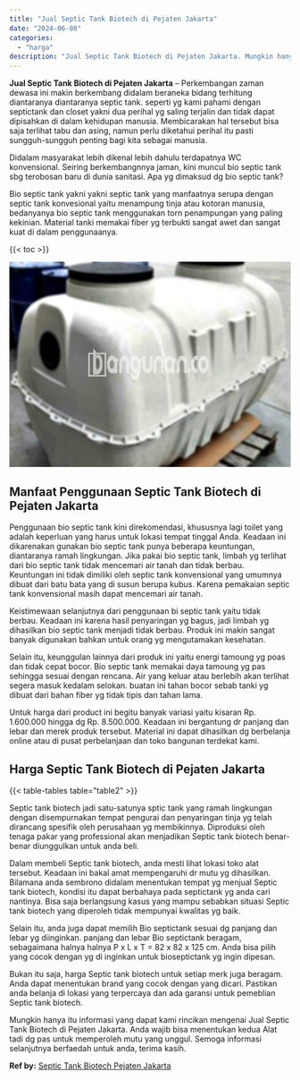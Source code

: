 ```yaml
---
title: "Jual Septic Tank Biotech di Pejaten Jakarta"
date: "2024-06-08"
categories: 
  - "harga"
description: "Jual Septic Tank Biotech di Pejaten Jakarta. Mungkin hanya itu informasi yang dapat kami rincikan mengenai Jual Septic Tank Biotech di Pejaten Jakarta. Anda..."
---
```


**Jual Septic Tank Biotech di Pejaten Jakarta** – Perkembangan zaman dewasa ini makin berkembang didalam beraneka bidang terhitung diantaranya diantaranya septic tank. seperti yg kami pahami dengan septictank dan closet yakni dua perihal yg saling terjalin dan tidak dapat dipisahkan di dalam kehidupan manusia. Membicarakan hal tersebut bisa saja terlihat tabu dan asing, namun perlu diketahui perihal itu pasti sungguh-sungguh penting bagi kita sebagai manusia.

Didalam masyarakat lebih dikenal lebih dahulu terdapatnya WC konvensional. Seiring berkembangnnya jaman, kini muncul bio septic tank sbg terobosan baru di dunia sanitasi. Apa yg dimaksud dg bio septic tank?

Bio septic tank yakni yakni septic tank yang manfaatnya serupa dengan septic tank konvesional yaitu menampung tinja atau kotoran manusia, bedanyanya bio septic tank menggunakan torn penampungan yang paling kekinian. Material tanki memakai fiber yg terbukti sangat awet dan sangat kuat di dalam penggunaanya.

{{< toc >}}

![Jual Septic Tank Biotech di Pejaten Jakarta](/images/jual-bio-septictank-37.png)

## Manfaat Penggunaan Septic Tank Biotech di Pejaten Jakarta

Penggunaan bio septic tank kini direkomendasi, khususnya lagi toilet yang adalah keperluan yang harus untuk lokasi tempat tinggal Anda. Keadaan ini dikarenakan gunakan bio septic tank punya beberapa keuntungan, diantaranya ramah lingkungan. Jika pakai bio septic tank, limbah yg terlihat dari bio septic tank tidak mencemari air tanah dan tidak berbau. Keuntungan ini tidak dimiliki oleh septic tank konvensional yang umumnya dibuat dari batu bata yang di susun berupa kubus. Karena pemakaian septic tank konvensional masih dapat mencemari air tanah.

Keistimewaan selanjutnya dari penggunaan bi septic tank yaitu tidak berbau. Keadaan ini karena hasil penyaringan yg bagus, jadi limbah yg dihasilkan bio septic tank menjadi tidak berbau. Produk ini makin sangat banyak digunakan bahkan untuk orang yg mengutamakan kesehatan.

Selain itu, keunggulan lainnya dari produk ini yaitu energi tamoung yg poas dan tidak cepat bocor. Bio septic tank memakai daya tamoung yg pas sehingga sesuai dengan rencana. Air yang keluar atau berlebih akan terlihat segera masuk kedalam selokan. buatan ini tahan bocor sebab tanki yg dibuat dari bahan fiber yg tidak tipis dan tahan lama.

Untuk harga dari product ini begitu banyak variasi yaitu kisaran Rp. 1.600.000 hingga dg Rp. 8.500.000. Keadaan ini bergantung dr panjang dan lebar dan merek produk tersebut. Material ini dapat dihasilkan dg berbelanja online atau di pusat perbelanjaan dan toko bangunan terdekat kami.

## Harga Septic Tank Biotech di Pejaten Jakarta

{{< table-tables table="table2" >}}

Septic tank biotech jadi satu-satunya sptic tank yang ramah lingkungan dengan disempurnakan tempat pengurai dan penyaringan tinja yg telah dirancang spesifik oleh perusahaan yg membikinnya. Diproduksi oleh tenaga pakar yang professional akan menjadikan Septic tank biotech benar-benar diunggulkan untuk anda beli.

Dalam membeli Septic tank biotech, anda mesti lihat lokasi toko alat tersebut. Keadaan ini bakal amat mempengaruhi dr mutu yg dihasilkan. Bilamana anda sembrono didalam menentukan tempat yg menjual Septic tank biotech, kondisi itu dapat berbahaya pada septictank yg anda cari nantinya. Bisa saja berlangsung kasus yang mampu sebabkan situasi Septic tank biotech yang diperoleh tidak mempunyai kwalitas yg baik.

Selain itu, anda juga dapat memilih Bio septictank sesuai dg panjang dan lebar yg diinginkan. panjang dan lebar Bio septictank beragam, sebagaimana halnya halnya P x L x T = 82 x 82 x 125 cm. Anda bisa pilih yang cocok dengan yg di inginkan untuk bioseptictank yg ingin dipesan.

Bukan itu saja, harga Septic tank biotech untuk setiap merk juga beragam. Anda dapat menentukan brand yang cocok dengan yang dicari. Pastikan anda belanja di lokasi yang terpercaya dan ada garansi untuk pemeblian Septic tank biotech.

Mungkin hanya itu informasi yang dapat kami rincikan mengenai Jual Septic Tank Biotech di Pejaten Jakarta. Anda wajib bisa menentukan kedua Alat tadi dg pas untuk memperoleh mutu yang unggul. Semoga informasi selanjutnya berfaedah untuk anda, terima kasih.

**Ref by:** [Septic Tank Biotech Pejaten Jakarta](https://id.wikipedia.org/wiki/Septic)
